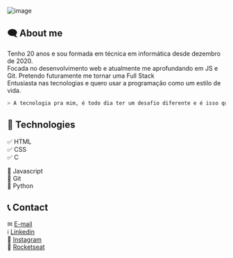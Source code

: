 ![image](https://im2.ezgif.com/tmp/ezgif-2-8f048d3e01db.gif)

## 🗨 About me

Tenho 20 anos e sou formada em técnica em informática desde dezembro de 2020. <br>
Focada no desenvolvimento web e atualmente me aprofundando em JS e Git. Pretendo futuramente me tornar uma Full Stack <br>
Entusiasta nas tecnologias e quero usar a programação como um estilo de vida. <br>

```bash
> A tecnologia pra mim, é todo dia ter um desafio diferente e é isso que me motiva a continuar nessa área! <
```

## 🚀 Technologies

✅ HTML <br>
✅ CSS <br>
✅ C <p>
  
🎯 Javascript <br>
🎯 Git <br>
🎯 Python

## 📞 Contact

✉ [E-mail](imthaisantos@gmail.com) <br>
ℹ [Linkedin](https://www.linkedin.com/in/thaysfsantos/) <br>
📸 [Instagram](https://www.instagram.com/itsmethaix_/) <br>
🚀 [Rocketseat](https://app.rocketseat.com.br/me/thaysfsantos) <br>
